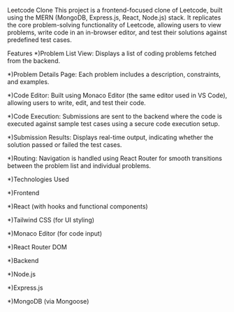 Leetcode Clone
This project is a frontend-focused clone of Leetcode, built using the MERN (MongoDB, Express.js, React, Node.js) stack. It replicates the core problem-solving functionality of Leetcode, allowing users to view problems, write code in an in-browser editor, and test their solutions against predefined test cases.

Features
*)Problem List View: Displays a list of coding problems fetched from the backend.

*)Problem Details Page: Each problem includes a description, constraints, and examples.

*)Code Editor: Built using Monaco Editor (the same editor used in VS Code), allowing users to write, edit, and test their code.

*)Code Execution: Submissions are sent to the backend where the code is executed against sample test cases using a secure code execution setup.

*)Submission Results: Displays real-time output, indicating whether the solution passed or failed the test cases.

*)Routing: Navigation is handled using React Router for smooth transitions between the problem list and individual problems.

*)Technologies Used

*)Frontend

*)React (with hooks and functional components)

*)Tailwind CSS (for UI styling)

*)Monaco Editor (for code input)

*)React Router DOM

*)Backend

*)Node.js

*)Express.js

*)MongoDB (via Mongoose)
